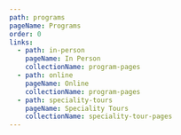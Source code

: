 ```yaml
---
path: programs
pageName: Programs
order: 0
links:
  - path: in-person
    pageName: In Person
    collectionName: program-pages
  - path: online
    pageName: Online
    collectionName: program-pages
  - path: speciality-tours
    pageName: Speciality Tours
    collectionName: speciality-tour-pages
---
```


